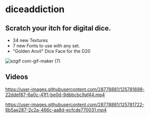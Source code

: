 # diceaddiction
<h2>Scratch your itch for digital dice.</h2>

- 34 new Textures<br>
- 7 new Fonts to use with any set.<br>
- "Golden Anvil" Dice Face for the D20

![ezgif com-gif-maker (7)](https://user-images.githubusercontent.com/28778881/125780861-0eb50961-9907-455d-9946-e9802e2ca5eb.gif)


<h2>Videos</h2>



https://user-images.githubusercontent.com/28778881/125781698-22ddef87-6a0c-41f1-be0d-9dbbcbc9af44.mp4



https://user-images.githubusercontent.com/28778881/125781722-6b5ae287-2c2a-466c-aa8d-ecfcde770031.mp4

